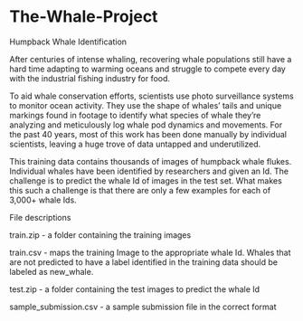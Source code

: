 # The-Whale-Project
Humpback Whale Identification

After centuries of intense whaling, recovering whale populations still have a hard time adapting to warming oceans and struggle to compete every day with the industrial fishing industry for food.

To aid whale conservation efforts, scientists use photo surveillance systems to monitor ocean activity. They use the shape of whales’ tails and unique markings found in footage to identify what species of whale they’re analyzing and meticulously log whale pod dynamics and movements. For the past 40 years, most of this work has been done manually by individual scientists, leaving a huge trove of data untapped and underutilized.

This training data contains thousands of images of humpback whale flukes. Individual whales have been identified by researchers and given an Id. The challenge is to predict the whale Id of images in the test set. What makes this such a challenge is that there are only a few examples for each of 3,000+ whale Ids.

File descriptions

train.zip - a folder containing the training images

train.csv - maps the training Image to the appropriate whale Id. Whales that are not predicted to have a label identified in the training data should be labeled as new_whale.

test.zip - a folder containing the test images to predict the whale Id

sample_submission.csv - a sample submission file in the correct format

